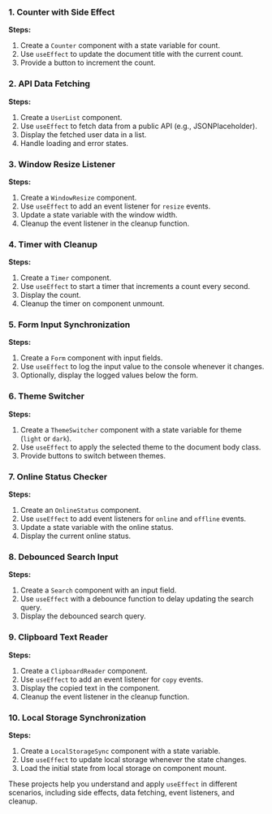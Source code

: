 ### 1. **Counter with Side Effect**
   **Steps:**
   1. Create a `Counter` component with a state variable for count.
   2. Use `useEffect` to update the document title with the current count.
   3. Provide a button to increment the count.

### 2. **API Data Fetching**
   **Steps:**
   1. Create a `UserList` component.
   2. Use `useEffect` to fetch data from a public API (e.g., JSONPlaceholder).
   3. Display the fetched user data in a list.
   4. Handle loading and error states.

### 3. **Window Resize Listener**
   **Steps:**
   1. Create a `WindowResize` component.
   2. Use `useEffect` to add an event listener for `resize` events.
   3. Update a state variable with the window width.
   4. Cleanup the event listener in the cleanup function.

### 4. **Timer with Cleanup**
   **Steps:**
   1. Create a `Timer` component.
   2. Use `useEffect` to start a timer that increments a count every second.
   3. Display the count.
   4. Cleanup the timer on component unmount.

### 5. **Form Input Synchronization**
   **Steps:**
   1. Create a `Form` component with input fields.
   2. Use `useEffect` to log the input value to the console whenever it changes.
   3. Optionally, display the logged values below the form.

### 6. **Theme Switcher**
   **Steps:**
   1. Create a `ThemeSwitcher` component with a state variable for theme (`light` or `dark`).
   2. Use `useEffect` to apply the selected theme to the document body class.
   3. Provide buttons to switch between themes.

### 7. **Online Status Checker**
   **Steps:**
   1. Create an `OnlineStatus` component.
   2. Use `useEffect` to add event listeners for `online` and `offline` events.
   3. Update a state variable with the online status.
   4. Display the current online status.

### 8. **Debounced Search Input**
   **Steps:**
   1. Create a `Search` component with an input field.
   2. Use `useEffect` with a debounce function to delay updating the search query.
   3. Display the debounced search query.

### 9. **Clipboard Text Reader**
   **Steps:**
   1. Create a `ClipboardReader` component.
   2. Use `useEffect` to add an event listener for `copy` events.
   3. Display the copied text in the component.
   4. Cleanup the event listener in the cleanup function.

### 10. **Local Storage Synchronization**
   **Steps:**
   1. Create a `LocalStorageSync` component with a state variable.
   2. Use `useEffect` to update local storage whenever the state changes.
   3. Load the initial state from local storage on component mount.

These projects help you understand and apply `useEffect` in different scenarios, including side effects, data fetching, event listeners, and cleanup.